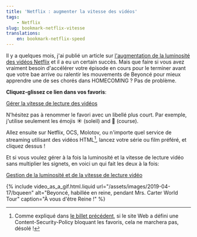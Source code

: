 ```yaml
---
title: 'Netflix : augmenter la vitesse des vidéos'
tags:
    - Netflix
slug: bookmark-netflix-vitesse
translations:
    en: bookmark-netflix-speed
---
```


Il y a quelques mois, j'ai publié un article sur [l'augmentation de la luminosité des vidéos Netflix](/notes/2018-08-bookmark-netflix-luminosite/) et il a eu un certain succès. Mais que faire si vous avez vraiment besoin d'accélérer votre épisode en cours pour le terminer avant que votre bae arrive ou ralentir les mouvements de Beyoncé pour mieux apprendre une de ses chorés dans HOMECOMING ? Pas de problème.

<!-- more -->

**Cliquez-glissez ce lien dans vos favoris**:

<!-- nomicrotypo -->

<a href="javascript:(function(){var b=Number(prompt('Video playback rate?','1'))%7C%7C1;Array.from(document.getElementsByTagName('video')).forEach(function(a){a.playbackRate=b;a.play()})})();" title="Gérer la vitesse de lecture des vidéos">Gérer la vitesse de lecture des vidéos</a>

<!-- endnomicrotypo -->

N'hésitez pas à renommer le favori avec un libellé plus court. Par exemple, j'utilise seulement les émojis ☀️ (soleil) and 🏃‍ (course).

Allez ensuite sur Netflix, OCS, Molotov, ou n'importe quel service de streaming utilisant des vidéos HTML[^1], lancez votre série ou film préféré, et cliquez dessus !

[^1]: Comme expliqué dans [le billet précédent](/notes/2018-08-bookmark-netflix-luminosite/), si le site Web a défini une Content-Security-Policy bloquant les favoris, cela ne marchera pas, désolé !

Et si vous voulez gérer à la fois la luminosité et la vitesse de lecture vidéo sans multiplier les signets, en voici un qui fait les deux à la fois:

<!-- nomicrotypo -->

<a href="javascript:(function(){var c=Number(prompt('Video playback rate?','1'))%7C%7C1,a=prompt('Video brightness?','100%');a=/^\d+(\.\d+)?%$/.test(a)?a:'100%';Array.from(document.getElementsByTagName('video')).forEach(function(b){b.playbackRate=c;b.play();b.setAttribute('style',b.getAttribute('style')+'filter: brightness('+a+');')})})();" title="Gérer la luminosité et la vitesse de lecture des vidéos">Gestion de la luminosité et de la vitesse de lecture vidéo</a>

<!-- endnomicrotypo -->

{% include video_as_a_gif.html.liquid
url="/assets/images/2019-04-17/bqueen"
alt="Beyoncé, habillée en reine, pendant Mrs. Carter World Tour"
caption="À vous d'être Reine !"
%}

